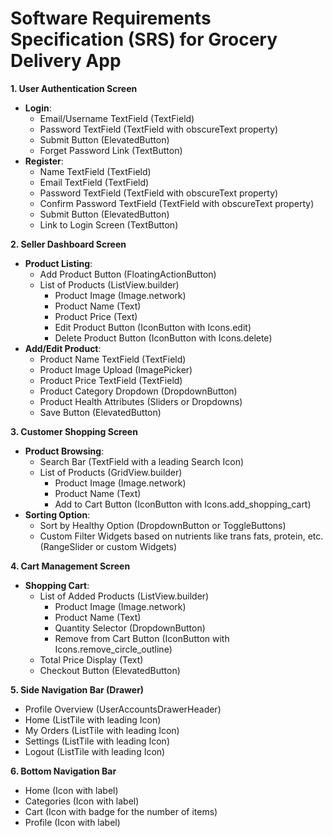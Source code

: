 # Software Requirements Specification (SRS) for Grocery Delivery App

**1. User Authentication Screen**

- **Login**:
    - Email/Username TextField (TextField)
    - Password TextField (TextField with obscureText property)
    - Submit Button (ElevatedButton)
    - Forget Password Link (TextButton)
- **Register**:
    - Name TextField (TextField)
    - Email TextField (TextField)
    - Password TextField (TextField with obscureText property)
    - Confirm Password TextField (TextField with obscureText property)
    - Submit Button (ElevatedButton)
    - Link to Login Screen (TextButton)

**2. Seller Dashboard Screen**

- **Product Listing**:
    - Add Product Button (FloatingActionButton)
    - List of Products (ListView.builder)
        - Product Image (Image.network)
        - Product Name (Text)
        - Product Price (Text)
        - Edit Product Button (IconButton with Icons.edit)
        - Delete Product Button (IconButton with Icons.delete)
- **Add/Edit Product**:
    - Product Name TextField (TextField)
    - Product Image Upload (ImagePicker)
    - Product Price TextField (TextField)
    - Product Category Dropdown (DropdownButton)
    - Product Health Attributes (Sliders or Dropdowns)
    - Save Button (ElevatedButton)

**3. Customer Shopping Screen**

- **Product Browsing**:
    - Search Bar (TextField with a leading Search Icon)
    - List of Products (GridView.builder)
        - Product Image (Image.network)
        - Product Name (Text)
        - Add to Cart Button (IconButton with Icons.add_shopping_cart)
- **Sorting Option**:
    - Sort by Healthy Option (DropdownButton or ToggleButtons)
    - Custom Filter Widgets based on nutrients like trans fats, protein, etc. (RangeSlider or custom Widgets)

**4. Cart Management Screen**

- **Shopping Cart**:
    - List of Added Products (ListView.builder)
        - Product Image (Image.network)
        - Product Name (Text)
        - Quantity Selector (DropdownButton)
        - Remove from Cart Button (IconButton with Icons.remove_circle_outline)
    - Total Price Display (Text)
    - Checkout Button (ElevatedButton)

**5. Side Navigation Bar (Drawer)**

- Profile Overview (UserAccountsDrawerHeader)
- Home (ListTile with leading Icon)
- My Orders (ListTile with leading Icon)
- Settings (ListTile with leading Icon)
- Logout (ListTile with leading Icon)

**6. Bottom Navigation Bar**

- Home (Icon with label)
- Categories (Icon with label)
- Cart (Icon with badge for the number of items)
- Profile (Icon with label)
